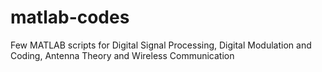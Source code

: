# matlab-codes
Few MATLAB scripts for Digital Signal Processing, Digital Modulation and Coding, Antenna Theory and Wireless Communication
